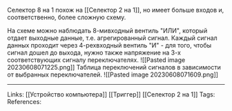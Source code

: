 Селектор 8 на 1 похож на [[Селектор 2 на 1]], но имеет больше входов и, соответственно, более сложную схему. 

На схеме можно наблюдать 8-мивходный вентиль "ИЛИ", который отдает выходные данные, т.е. агрегированный сигнал. Каждый сигнал данных проходит через 4-рехвходный вентиль "И" - для того, чтобы сигнал дошел до выхода, нужно также напряжение на 3-х соответствующих сигналу переключателях. 
![[Pasted image 20230608071225.png]]
Таблица переключений сигналов в зависимости от выбранных переключателей. 
![[Pasted image 20230608071609.png]]
___
Links: [[Устройство компьютера]] [[Триггер]] [[Селектор 2 на 1]]
Tags:
References: